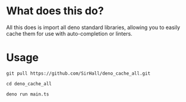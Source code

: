 # What does this do?
All this does is import all deno standard libraries, allowing you to easily
cache them for use with auto-completion or linters.

# Usage

`git pull https://github.com/SirHall/deno_cache_all.git`

`cd deno_cache_all`

`deno run main.ts`

